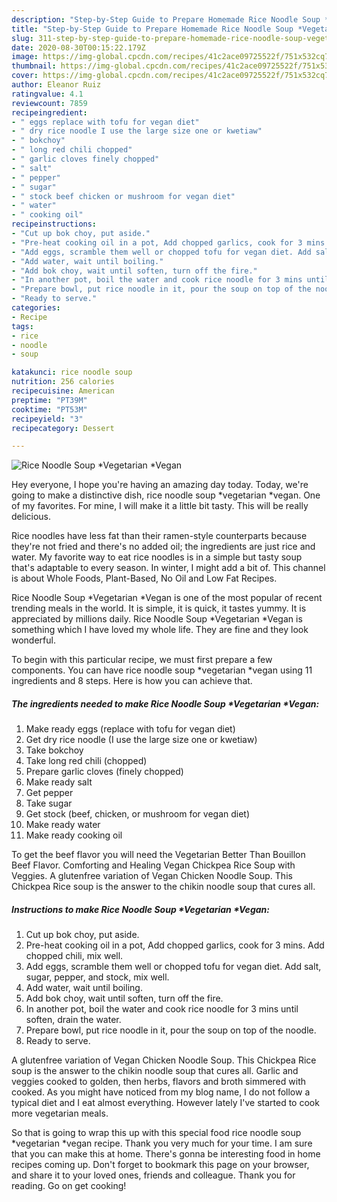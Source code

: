 ```yaml
---
description: "Step-by-Step Guide to Prepare Homemade Rice Noodle Soup *Vegetarian *Vegan"
title: "Step-by-Step Guide to Prepare Homemade Rice Noodle Soup *Vegetarian *Vegan"
slug: 311-step-by-step-guide-to-prepare-homemade-rice-noodle-soup-vegetarian-vegan
date: 2020-08-30T00:15:22.179Z
image: https://img-global.cpcdn.com/recipes/41c2ace09725522f/751x532cq70/rice-noodle-soup-vegetarian-vegan-recipe-main-photo.jpg
thumbnail: https://img-global.cpcdn.com/recipes/41c2ace09725522f/751x532cq70/rice-noodle-soup-vegetarian-vegan-recipe-main-photo.jpg
cover: https://img-global.cpcdn.com/recipes/41c2ace09725522f/751x532cq70/rice-noodle-soup-vegetarian-vegan-recipe-main-photo.jpg
author: Eleanor Ruiz
ratingvalue: 4.1
reviewcount: 7859
recipeingredient:
- " eggs replace with tofu for vegan diet"
- " dry rice noodle I use the large size one or kwetiaw"
- " bokchoy"
- " long red chili chopped"
- " garlic cloves finely chopped"
- " salt"
- " pepper"
- " sugar"
- " stock beef chicken or mushroom for vegan diet"
- " water"
- " cooking oil"
recipeinstructions:
- "Cut up bok choy, put aside."
- "Pre-heat cooking oil in a pot, Add chopped garlics, cook for 3 mins. Add chopped chili, mix well."
- "Add eggs, scramble them well or chopped tofu for vegan diet. Add salt, sugar, pepper, and stock, mix well."
- "Add water, wait until boiling."
- "Add bok choy, wait until soften, turn off the fire."
- "In another pot, boil the water and cook rice noodle for 3 mins until soften, drain the water."
- "Prepare bowl, put rice noodle in it, pour the soup on top of the noodle."
- "Ready to serve."
categories:
- Recipe
tags:
- rice
- noodle
- soup

katakunci: rice noodle soup 
nutrition: 256 calories
recipecuisine: American
preptime: "PT39M"
cooktime: "PT53M"
recipeyield: "3"
recipecategory: Dessert

---
```



![Rice Noodle Soup *Vegetarian *Vegan](https://img-global.cpcdn.com/recipes/41c2ace09725522f/751x532cq70/rice-noodle-soup-vegetarian-vegan-recipe-main-photo.jpg)

Hey everyone, I hope you're having an amazing day today. Today, we're going to make a distinctive dish, rice noodle soup *vegetarian *vegan. One of my favorites. For mine, I will make it a little bit tasty. This will be really delicious.

Rice noodles have less fat than their ramen-style counterparts because they&#39;re not fried and there&#39;s no added oil; the ingredients are just rice and water. My favorite way to eat rice noodles is in a simple but tasty soup that&#39;s adaptable to every season. In winter, I might add a bit of. This channel is about Whole Foods, Plant-Based, No Oil and Low Fat Recipes.

Rice Noodle Soup *Vegetarian *Vegan is one of the most popular of recent trending meals in the world. It is simple, it is quick, it tastes yummy. It is appreciated by millions daily. Rice Noodle Soup *Vegetarian *Vegan is something which I have loved my whole life. They are fine and they look wonderful.


To begin with this particular recipe, we must first prepare a few components. You can have rice noodle soup *vegetarian *vegan using 11 ingredients and 8 steps. Here is how you can achieve that.

<!--inarticleads1-->

##### The ingredients needed to make Rice Noodle Soup *Vegetarian *Vegan:

1. Make ready  eggs (replace with tofu for vegan diet)
1. Get  dry rice noodle (I use the large size one or kwetiaw)
1. Take  bokchoy
1. Take  long red chili (chopped)
1. Prepare  garlic cloves (finely chopped)
1. Make ready  salt
1. Get  pepper
1. Take  sugar
1. Get  stock (beef, chicken, or mushroom for vegan diet)
1. Make ready  water
1. Make ready  cooking oil


To get the beef flavor you will need the Vegetarian Better Than Bouillon Beef Flavor. Comforting and Healing Vegan Chickpea Rice Soup with Veggies. A glutenfree variation of Vegan Chicken Noodle Soup. This Chickpea Rice soup is the answer to the chikin noodle soup that cures all. 

<!--inarticleads2-->

##### Instructions to make Rice Noodle Soup *Vegetarian *Vegan:

1. Cut up bok choy, put aside.
1. Pre-heat cooking oil in a pot, Add chopped garlics, cook for 3 mins. Add chopped chili, mix well.
1. Add eggs, scramble them well or chopped tofu for vegan diet. Add salt, sugar, pepper, and stock, mix well.
1. Add water, wait until boiling.
1. Add bok choy, wait until soften, turn off the fire.
1. In another pot, boil the water and cook rice noodle for 3 mins until soften, drain the water.
1. Prepare bowl, put rice noodle in it, pour the soup on top of the noodle.
1. Ready to serve.


A glutenfree variation of Vegan Chicken Noodle Soup. This Chickpea Rice soup is the answer to the chikin noodle soup that cures all. Garlic and veggies cooked to golden, then herbs, flavors and broth simmered with cooked. As you might have noticed from my blog name, I do not follow a typical diet and I eat almost everything. However lately I&#39;ve started to cook more vegetarian meals. 

So that is going to wrap this up with this special food rice noodle soup *vegetarian *vegan recipe. Thank you very much for your time. I am sure that you can make this at home. There's gonna be interesting food in home recipes coming up. Don't forget to bookmark this page on your browser, and share it to your loved ones, friends and colleague. Thank you for reading. Go on get cooking!
